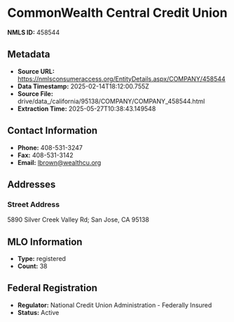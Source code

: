 # CommonWealth Central Credit Union

**NMLS ID:** 458544

## Metadata
- **Source URL:** https://nmlsconsumeraccess.org/EntityDetails.aspx/COMPANY/458544
- **Data Timestamp:** 2025-02-14T18:12:00.755Z
- **Source File:** drive/data_/california/95138/COMPANY/COMPANY_458544.html
- **Extraction Time:** 2025-05-27T10:38:43.149548

## Contact Information
- **Phone:** 408-531-3247
- **Fax:** 408-531-3142
- **Email:** lbrown@wealthcu.org

## Addresses
### Street Address
5890 Silver Creek Valley Rd; San Jose, CA 95138

## MLO Information
- **Type:** registered
- **Count:** 38

## Federal Registration
- **Regulator:** National Credit Union Administration - Federally Insured
- **Status:** Active
